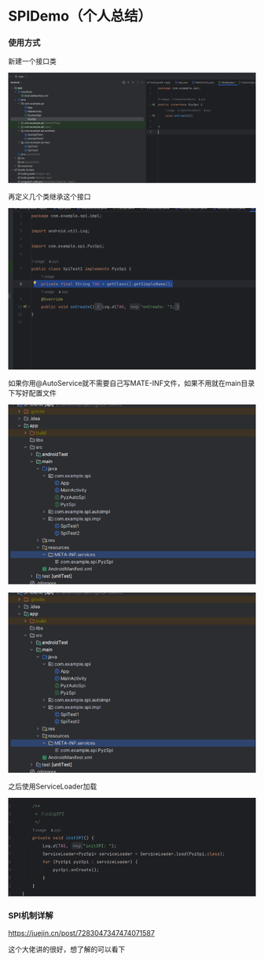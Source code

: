 # SPIDemo（个人总结）

### 使用方式

新建一个接口类

![image-20240303214041628](assets/image-20240303214041628.png)

再定义几个类继承这个接口

![image-20240303215351339](assets/image-20240303215351339.png)

如果你用@AutoService就不需要自己写MATE-INF文件，如果不用就在main目录下写好配置文件

![image-20240303215535273](assets/image-20240303215535273.png)

![image-20240303215535273](assets/image-20240303215535273.png)

之后使用ServiceLoader加载

![image-20240303215956197](assets/image-20240303215956197.png)





### SPI机制详解



https://juejin.cn/post/7283047347474071587  

这个大佬讲的很好，想了解的可以看下
